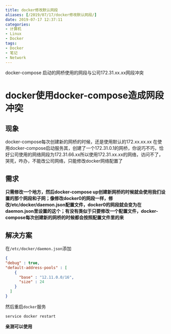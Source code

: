 ```yaml
---
title: docker修改默认网段
aliases: [/2019/07/17/docker修改默认网段/]
date: 2019-07-17 12:37:11
categories:
- 计算机
- Linux
- Docker
tags:
- Docker
- 笔记
- Network
---
```


docker-compose 启动的网桥使用的网段与公司172.31.xx.xx网段冲突

<!--more-->

# docker使用docker-compose造成网段冲突

## 现象

docker-compose每次创建新的网桥的时候，还是使用默认的172.xx.xx.xx
在使用docker-compose启动服务其，创建了一个172.31.0.1的网桥，你说巧不巧，恰好公司使用的网络网段为172.31.66.xx所以使用172.31.xx.xx的网络，访问不了，哭死，咋办，不能改公司网络，只能修改docker网络配置了

## 需求

**只需修改一个地方，然后docker-compose up创建新网桥的时候就会使用我们设置的那个网段和子网；像修改docker0的网段一样，修改/etc/docker/daemon.json配置文件，docker0的网段就会变为在daemon.json里设置的这个；有没有类似于只要修改一个配置文件，docker-compose每次创建新的网桥的时候都会按照配置文件里的来**

## 解决方案

在`/etc/docker/daemon.json`添加

```json
{
"debug" : true,
"default-address-pools" : [
    {
      "base" : "12.11.0.0/16",
      "size" : 24
    }
  ] 
}
```

然后重启`docker`服务

```shell
service docker restart
```

**亲测可以使用**

